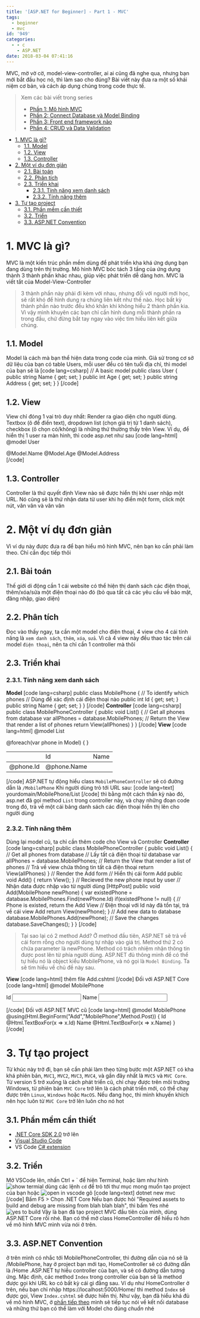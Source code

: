 ```yaml
---
title: '[ASP.NET for Beginner] - Part 1 - MVC'
tags:
  - beginner
  - mvc
id: '949'
categories:
  - - c
    - ASP.NET
date: 2018-03-04 07:41:16
---
```


MVC, mờ vờ cờ, model-view-controller, ai ai cũng đã nghe qua, nhưng bạn mới bắt đầu học nó, thì làm sao cho đúng? Bài viết này đưa ra một số khái niệm cơ bản, và cách áp dụng chúng trong code thực tế.
<!-- more -->
> Xem các bài viết trong series
> 
> *   [Phần 1: Mô hình MVC](https://coding4food.net/2018/03/04/asp-net-for-beginner-part-1-mvc/)
> *   [Phần 2: Connect Database và Model Binding](https://coding4food.net/2018/03/11/asp-net-for-beginner-part-2-connect-database-and-model-binding/)
> *   [Phần 3: Front end framework nào](https://coding4food.net/2018/03/18/asp-net-for-beginner-part-3-front-end-framework-nao/)
> *   [Phần 4: CRUD và Data Validation](https://coding4food.net/2018/03/25/aspnet-for-beginner-part-4-crud-va-data-validation/)

*   [1\. MVC là gì?](#1-mvc-là-gì)
    *   [1.1. Model](#11-model)
    *   [1.2. View](#12-view)
    *   [1.3. Controller](#13-controller)
*   [2\. Một ví dụ đơn giản](#2-một-ví-dụ-đơn-giản)
    *   [2.1. Bài toán](#21-bài-toán)
    *   [2.2. Phân tích](#22-phân-tích)
    *   [2.3. Triển khai](#23-triển-khai)
        *   [2.3.1. Tính năng xem danh sách](#231-tính-năng-xem-danh-sách)
        *   [2.3.2. Tính năng thêm](#232-tính-năng-thêm)
*   [3\. Tự tạo project](#3-tự-tạo-project)
    *   [3.1. Phần mềm cần thiết](#31-phần-mềm-cần-thiết)
    *   [3.2. Triển](#32-triển)
    *   [3.3. ASP.NET Convention](#33-aspnet-convention)

# 1\. MVC là gì?

MVC là một kiến trúc phần mềm dùng để phát triển kha khá ứng dụng bạn đang dùng trên thị trường. Mô hình MVC bóc tách 3 tầng của ứng dụng thành 3 thành phần khác nhau, giúp việc phát triển dễ dàng hơn. MVC là viết tắt của Model-View-Controller

> 3 thành phần này phải đi kèm với nhau, nhưng đối với người mới học, sẽ rất khó để hình dung ra chúng liên kết như thế nào. Học bất kỳ thành phần nào trước đều khó khăn khi không hiểu 2 thành phần kia. Vì vậy mình khuyên các bạn chỉ cần hình dung mỗi thành phần ra trong đầu, chứ đừng bắt tay ngay vào việc tìm hiểu liên kết giữa chúng.

## 1.1. Model

Model là cách mà bạn thể hiện data trong code của mình. Giả sử trong cơ sở dữ liệu của bạn có table Users, mỗi user đều có tên tuổi địa chỉ, thì model của bạn sẽ là \[code lang=csharp\] // A basic model public class User { public string Name { get; set; } public int Age { get; set; } public string Address { get; set; } } \[/code\]

## 1.2. View

View chỉ đóng 1 vai trò duy nhất: Render ra giao diện cho người dùng. Textbox (ô để điền text), dropdown list (chọn giá trị từ 1 danh sách), checkbox (ô chọn có/không) là những thứ thường thấy trên View. Ví dụ, để hiển thị 1 user ra màn hình, thì code asp.net như sau \[code lang=html\] @model User <div> @Model.Name @Model.Age @Model.Address </div> \[/code\]

## 1.3. Controller

Controller là thứ quyết định View nào sẽ được hiển thị khi user nhập một URL. Nó cũng sẽ là thứ nhận data từ user khi họ điền một form, click một nút, vân vân và vân vân

# 2\. Một ví dụ đơn giản

Vì ví dụ này được đưa ra để bạn hiểu mô hình MVC, nên bạn ko cần phải làm theo. Chỉ cần đọc tiếp thôi

## 2.1. Bài toán

Thế giới di động cần 1 cái website có thể hiện thị danh sách các điện thoại, thêm/xóa/sửa một điện thoại nào đó (bỏ qua tất cả các yêu cầu về bảo mật, đăng nhập, giao diện)

## 2.2. Phân tích

Đọc vào thấy ngay, ta cần một model cho điện thoại, 4 view cho 4 cái tính năng là `xem danh sách`, `thêm`, `xóa`, `sửa`. Vì cả 4 view này đều thao tác trên cái model `điện thoại`, nên ta chỉ cần 1 controller mà thôi

## 2.3. Triển khai

### 2.3.1. Tính năng xem danh sách

**Model** \[code lang=csharp\] public class MobilePhone { // To identify which phones // Dùng để xác định cái điện thoại nào public int Id { get; set; } public string Name { get; set; } } \[/code\] **Controller** \[code lang=csharp\] public class MobilePhoneController { public void List() { // Get all phones from database var allPhones = database.MobilePhones; // Return the View that render a list of phones return View(allPhones) } } \[/code\] **View** \[code lang=html\] @model List<MobilePhone> <div> <table> <!--Table headers--> <th> <td>Id</td> <td>Name</td> </th> <!--Table body--> <tbody> @foreach(var phone in Model) { <tr> <td>@phone.Id</td> <td>@phone.Name</td> </tr> } </tbody> </table> </div> \[/code\] ASP.NET tự động hiểu class `MobilePhoneController` sẽ có đường dẫn là `/MobilePhone` Khi người dùng trỏ tới URL sau: \[code lang=text\] yourdomain/MobilePhone/List \[/code\] thì bằng một cách thần kỳ nào đó, asp.net đã gọi method `List` trong controller này, và chạy những đoạn code trong đó, trả về một cái bảng danh sách các điện thoại hiển thị lên cho người dùng

### 2.3.2. Tính năng thêm

Dùng lại model cũ, ta chỉ cần thêm code cho View và Controller **Controller** \[code lang=csharp\] public class MobilePhoneController { public void List() { // Get all phones from database // Lấy tất cả điện thoại từ database var allPhones = database.MobilePhones; // Return the View that render a list of phones // Trả về view chứa thông tin tất cả điện thoại return View(allPhones) } // Render the Add form // Hiển thị cái form Add public void Add() { return View(); } // Recieved the new phone input by user // Nhận data được nhập vào từ người dùng \[HttpPost\] public void Add(MobilePhone newPhone) { var existedPhone = database.MobilePhones.Find(newPhone.Id) if(existedPhone != null) { // Phone is existed, return the Add View // Điện thoại với Id này đã tồn tại, trả về cái view Add return View(newPhone); } // Add new data to database database.MobilePhones.Add(newPhone); // Save the changes database.SaveChanges(); } } \[/code\]

> Tại sao lại có 2 method Add? Ở method đầu tiên, ASP.NET sẽ trả về cái form rỗng cho người dùng tự nhập vào giá trị. Method thứ 2 có chứa parameter là newPhone. Method có trách nhiệm nhận thông tin được post lên từ phía người dùng. ASP.NET đủ thông minh để có thể tự hiểu nó là object kiểu MobilePhone, và nó gọi là `Model Binding`. Ta sẽ tìm hiểu về chủ đề này sau.

**View** \[code lang=html\] thêm file Add.cshtml \[/code\] Đối với ASP.NET Core \[code lang=html\] @model MobilePhone <form asp-action="Add" asp-controller="MobilePhone"> <label>Id</label> <input asp-for="Id"/> <label>Name</label> <input asp-for="Name"/> </form> \[/code\] Đối với ASP.NET MVC cũ \[code lang=html\] @model MobilePhone @using(Html.BeginForm("Add","MobilePhone",Method.Post)) { <label>Id</label> @Html.TextBoxFor(x => x.Id) <label>Name</label> @Html.TextBoxFor(x => x.Name) } \[/code\]

# 3\. Tự tạo project

Từ khúc này trở đi, bạn sẽ cần phải làm theo từng bước một ASP.NET có kha khá phiên bản, `MVC1`, `MVC2`, `MVC3`, `MVC4`, và gần đây nhất là `MVC5` và `MVC Core`. Từ version 5 trở xuống là cách phát triển cũ, chỉ chạy được trên môi trường Windows, từ phiên bản `MVC Core` trở lên là cách phát triển mới, có thể chạy được trên `Linux`, `Windows` hoặc `MacOS`. Nếu đang học, thì mình khuyến khích nên học luôn từ `MVC Core` trở lên luôn cho nó hot

## 3.1. Phần mềm cần thiết

*   [.NET Core SDK 2.0](https://www.microsoft.com/net/core) trở lên
*   [Visual Studio Code](https://code.visualstudio.com/)
*   VS Code [C# extension](https://marketplace.visualstudio.com/items?itemName=ms-vscode.csharp)

## 3.2. Triển

Mở VSCode lên, nhấn Ctrl + \` để hiện Terminal, hoặc làm như hình ![show termial](https://farm5.staticflickr.com/4710/39714628535_591c6163e7_o.png) dùng các lệnh `cd` để trỏ tới thư mục mong muốn tạo project của bạn hoặc ![open in vscode](https://farm5.staticflickr.com/4712/39898696364_c24a372543_o.png) gõ \[code lang=text\] dotnet new mvc \[/code\] Bấm F5 > Chọn .NET Core Nếu bạn được hỏi "Required assets to build and debug are missing from blah blah blah", thì bấm Yes nhé ![yes to build](https://farm5.staticflickr.com/4800/38800136200_57afdcf698_o.png) Vậy là bạn đã tạo project MVC đầu tiên của mình, dùng ASP.NET Core rồi nhé. Bạn có thể mở class HomeController để hiểu rõ hơn về mô hình MVC mình vừa nói ở trên.

## 3.3. ASP.NET Convention

ở trên mình có nhắc tới MobilePhoneController, thì đường dẫn của nó sẽ là /MobilePhone, hay ở project bạn mới tạo, HomeController sẽ có đường dẫn là /Home .ASP.NET tự hiểu controller của bạn, và sẽ có đường dẫn tương ứng. Mặc định, các method `Index` trong controller của bạn sẽ là method được gọi khi URL ko có bất kỳ cái gì đằng sau. Ví dụ như HomeController ở trên, nếu bạn chỉ nhập https://localhost:5000/Home/ thì method `Index` sẽ được gọi, View `Index.cshtml` sẽ được hiển thị. Như vậy, bạn đã hiểu khá đủ về mô hình MVC, ở [phần tiếp theo](https://coding4food.net/2018/03/11/asp-net-for-beginer-part-2-connect-database-and-model-binding/) mình sẽ tiếp tục nói về kết nối database và những thứ bạn có thể làm với Model cho đúng _chuẩn_ nhé